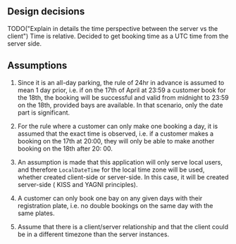 ## Design decisions

TODO("Explain in details the time perspective between the server vs the client")
Time is relative. Decided to get booking time as a UTC time from the server side.

## Assumptions

1. Since it is an all-day parking, the rule of 24hr in advance is assumed to mean 1 day prior, i.e. if on the 17th of
   April at 23:59 a customer book for the 18th, the booking will be successful and valid from midnight to 23:59 on the
   18th, provided bays are available. In that scenario, only the date part is significant.


2. For the rule where a customer can only make one booking a day, it is assumed that the exact time is observed, i.e. if
   a customer makes a booking on the 17th at 20:00, they will only be able to make another booking on the 18th after 20:
   00.


3. An assumption is made that this application will only serve local users, and therefore `LocalDateTime` for the local
   time zone will be used, whether created client-side or server-side. In this case, it will be created server-side (
   KISS and YAGNI principles).


4. A customer can only book one bay on any given days with their registration plate, i.e. no double bookings on the same
   day with the same plates.

5. Assume that there is a client/server relationship and that the client could be in a different timezone than the
   server instances. 
